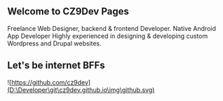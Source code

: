 ## Welcome to CZ9Dev Pages

Freelance Web Designer, backend & frontend Developer. Native Android App Developer
Highly experienced in designing & developing custom Wordpress and Drupal websites.

## Let's be internet BFFs
![https://github.com/cz9dev](D:\Developer\git\cz9dev.github.io\img\github.svg)